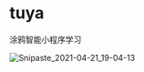 # tuya
涂鸦智能小程序学习

![Snipaste_2021-04-21_19-04-13](https://user-images.githubusercontent.com/82940021/115544113-c661d980-a2d4-11eb-912e-683de2ba0651.jpg)
